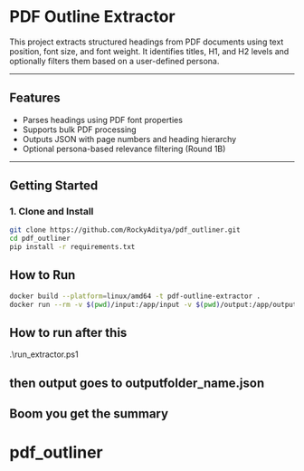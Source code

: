 # PDF Outline Extractor

This project extracts structured headings from PDF documents using text position, font size, and font weight. It identifies titles, H1, and H2 levels and optionally filters them based on a user-defined persona.

---

## Features

- Parses headings using PDF font properties
- Supports bulk PDF processing
- Outputs JSON with page numbers and heading hierarchy
- Optional persona-based relevance filtering (Round 1B)

---

## Getting Started

### 1. Clone and Install

```bash
git clone https://github.com/RockyAditya/pdf_outliner.git
cd pdf_outliner
pip install -r requirements.txt
```

## How to Run

```bash
docker build --platform=linux/amd64 -t pdf-outline-extractor .
docker run --rm -v $(pwd)/input:/app/input -v $(pwd)/output:/app/output --network none pdf-outline-extractor

```
## How to run after this

.\run_extractor.ps1
## then output goes to outputfolder_name.json

## Boom you get the summary

# pdf_outliner
